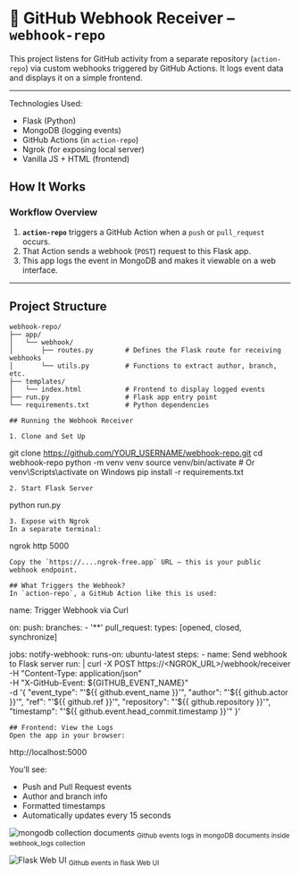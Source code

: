 # 📡 GitHub Webhook Receiver – `webhook-repo`

This project listens for GitHub activity from a separate repository (`action-repo`) via custom webhooks triggered by GitHub Actions. It logs event data and displays it on a simple frontend.

---
Technologies Used:
- Flask (Python)
- MongoDB (logging events)
- GitHub Actions (in `action-repo`)
- Ngrok (for exposing local server)
- Vanilla JS + HTML (frontend)


## How It Works
### Workflow Overview

1. **`action-repo`** triggers a GitHub Action when a `push` or `pull_request` occurs.
2. That Action sends a webhook (`POST`) request to this Flask app.
3. This app logs the event in MongoDB and makes it viewable on a web interface.

---

## Project Structure

```
webhook-repo/
├── app/
│   └── webhook/
│       ├── routes.py        # Defines the Flask route for receiving webhooks
│       └── utils.py         # Functions to extract author, branch, etc.
├── templates/
│   └── index.html           # Frontend to display logged events
├── run.py                   # Flask app entry point
└── requirements.txt         # Python dependencies

## Running the Webhook Receiver

1. Clone and Set Up

```
git clone https://github.com/YOUR_USERNAME/webhook-repo.git
cd webhook-repo
python -m venv venv
source venv/bin/activate  # Or venv\Scripts\activate on Windows
pip install -r requirements.txt

```
2. Start Flask Server
```
python run.py

```
3. Expose with Ngrok
In a separate terminal:
```
ngrok http 5000

```
Copy the `https://....ngrok-free.app` URL — this is your public webhook endpoint.

## What Triggers the Webhook?
In `action-repo`, a GitHub Action like this is used:
```
name: Trigger Webhook via Curl

on:
  push:
    branches:
      - '**'
  pull_request:
    types: [opened, closed, synchronize]

jobs:
  notify-webhook:
    runs-on: ubuntu-latest
    steps:
      - name: Send webhook to Flask server
        run: |
          curl -X POST https://<NGROK_URL>/webhook/receiver \
          -H "Content-Type: application/json" \
          -H "X-GitHub-Event: ${GITHUB_EVENT_NAME}" \
          -d '{
            "event_type": "'${{ github.event_name }}'",
            "author": "'${{ github.actor }}'",
            "ref": "'${{ github.ref }}'",
            "repository": "'${{ github.repository }}'",
            "timestamp": "'${{ github.event.head_commit.timestamp }}'"
          }'

```
## Frontend: View the Logs
Open the app in your browser:
```
http://localhost:5000

You’ll see:
- Push and Pull Request events
- Author and branch info
- Formatted timestamps
- Automatically updates every 15 seconds


![mongodb collection documents](image-1.png)
<sub>Github events logs in mongoDB documents inside webhook_logs collection</sub>

![Flask Web UI](image-2.png)
<sub>Github events in flask Web UI</sub>